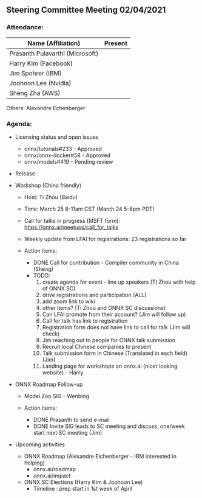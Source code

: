 ## Steering Committee Meeting 02/04/2021

### Attendance:

| Name (Affiliation)              | Present  |
| ------------------------------- | -------- |
| Prasanth Pulavarthi (Microsoft) |          |
| Harry Kim (Facebook)            |          |
| Jim Spohrer (IBM)               |          |
| Joohoon Lee (Nvidia)            |          |
| Sheng Zha (AWS)                 |          |

Others: Alexandre Echenberger

### Agenda:

* Licensing status and open issues
    * onnx/tutorials#233 - Approved
    * onnx/onnx-docker#58 - Approved
    * onnx/models#419 - Pending review

* Release

* Workshop (China friendly)
    * Host: Ti Zhou (Baidu)
    * Time: March 25 8-11am CST (March 24 5-8pm PDT)
    * Call for talks in progress (MSFT form): https://onnx.ai/meetups/call_for_talks
    * Weekly update from LFAI for registrations: 23 registrations so far

    * Action items:
        * DONE Call for contribution - Compiler community in China (Sheng)
        * TODO:
            1. create agenda for event - line up speakers (TI Zhou with help of ONNX SC)
            1. drive registrations and participation (ALL)
            1. add zoom link to wiki
            1. other items? (Ti Zhou and ONNX SC discussions)
            1. Can LFAI promote from their account? (Jim will follow up)
            1. Call for talk has link to registration
            1. Registration form does not have link to call for talk (Jim will check)
            1. Jim reaching out to people for ONNX talk submission
            1. Recruit local Chinese companies to present
            1. Talk submission form in Chinese (Translated in each field) (Jim)
            1. Landing page for workshops on onnx.ai (nicer looking website) - Harry

* ONNX Roadmap Follow-up
    * Model Zoo SIG - Wenbing

    * Action items:
        * DONE Prasanth to send e-mail
        * DONE Invite SIG leads to SC meeting and discuss, one/week start next SC meeting (Jim)

* Upcoming activities
     * ONNX Roadmap (Alexandre Eichenberger - IBM interested in helping)
        * onnx.ai/roadmap
        * onnx.ai/impact
     * ONNX SC Elections (Harry Kim & Joohoon Lee)
        * Timeline : prep start in 1st week of April
